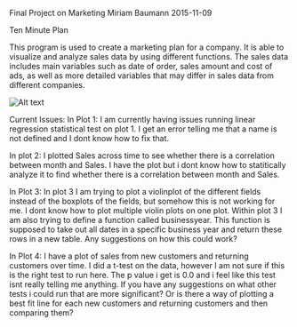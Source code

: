 Final Project on Marketing
Miriam Baumann
2015-11-09

Ten Minute Plan

This program is used to create a marketing plan for a company. It is able to visualize and analyze sales data by using different functions. 
The sales data includes main variables such as date of order, sales amount  and cost of ads, as well as more detailed variables that may 
differ in sales data from different companies. 

![Alt text](Flowchart_Final_Project.jpg)

Current Issues: 
In Plot 1: I am currently having issues running linear regression statistical test on plot 1. I get an error telling me that a name is 
not defined and I dont know how to fix that.
 
In plot 2: I plotted Sales across time to see whether there is a correlation between month and Sales. I have the plot but i dont know how 
to statitically analyze it to find whether there is a correlation between month and Sales.
 
In Plot 3: In plot 3 I am trying to plot a violinplot of the different fields instead of the boxplots of the fields, but somehow this is
not working for me. I dont know how to plot multiple violin plots on one plot. Within plot 3 I am also trying to define a function called 
businessyear. This function is supposed to take out all dates in a specific business year and return these rows in a new table. Any suggestions
on how this could work?

In Plot 4: I have a plot of sales from new customers and returning customers over time. I did a t-test on the data, however I am not sure 
if this is the right test to run here. The p value i get is 0.0 and i feel like this test isnt really telling me anything. 
If you have any suggestions on what other tests i could run that are more significant? Or is there a way of plotting a best fit line for 
each new customers and returning customers and then comparing them? 

